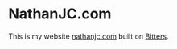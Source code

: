 NathanJC.com
===========

This is my website [nathanjc.com](http://nathanjc.com) built on [Bitters](http://bitters.evbogue.com/).
